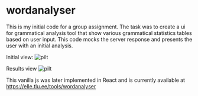 # wordanalyser

This is my initial code for a group assignment. The task was to create a ui for grammatical analysis tool that show various grammatical statistics tables based on user input. This code mocks the server response and presents the user with an initial analysis. 

Initial view:
![pilt](https://github.com/knyrr/wordanalyser/assets/90237413/93cef7c3-3bb6-4597-a364-625ea2a61fce)

Results view
![pilt](https://github.com/knyrr/wordanalyser/assets/90237413/4cc8b02e-f6a2-4c4e-9902-888a6fdb17bf)

This vanilla js was later implemented in React and is currently available at https://elle.tlu.ee/tools/wordanalyser
